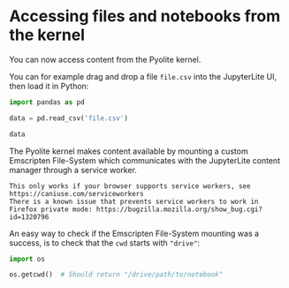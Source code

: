 # Accessing files and notebooks from the kernel

You can now access content from the Pyolite kernel.

You can for example drag and drop a file `file.csv` into the JupyterLite UI, then load it in Python:

```py
import pandas as pd

data = pd.read_csv('file.csv')

data
```

The Pyolite kernel makes content available by mounting a custom Emscripten File-System which communicates with the JupyterLite content manager through a service worker.

```{note}
This only works if your browser supports service workers, see https://caniuse.com/serviceworkers
There is a known issue that prevents service workers to work in Firefox private mode: https://bugzilla.mozilla.org/show_bug.cgi?id=1320796
```

An easy way to check if the Emscripten File-System mounting was a success, is to check that the `cwd` starts with `"drive"`:

```py
import os

os.getcwd()  # Should return "/drive/path/to/notebook"
```

[emscripten-notebook]:
  https://github.com/jupyterlite/jupyterlite/blob/main/examples/pyolite/emscripten-filesystem.ipynb
